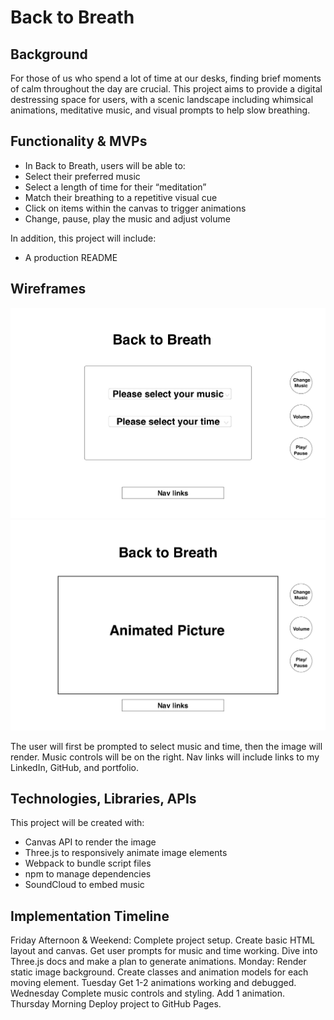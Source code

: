 # Back to Breath

## Background
For those of us who spend a lot of time at our desks, finding brief moments of calm throughout the day are crucial. This project aims to provide a digital destressing space for users, with a scenic landscape including whimsical animations, meditative music, and visual prompts to help slow breathing. 

## Functionality & MVPs
* In Back to Breath, users will be able to:
* Select their preferred music 
* Select a length of time for their “meditation”
* Match their breathing to a repetitive visual cue
* Click on items within the canvas to trigger animations
* Change, pause, play the music and adjust volume

In addition, this project will include:
* A production README

## Wireframes

![wireframe](/Proposal/breath_init.jpg)
![wireframe](/Proposal/breath_main.jpg)

The user will first be prompted to select music and time, then the image will render.
Music controls will be on the right.
Nav links will include links to my LinkedIn, GitHub, and portfolio.


## Technologies, Libraries, APIs
This project will be created with:

* Canvas API to render the image
* Three.js to responsively animate image elements
* Webpack to bundle script files 
* npm to manage dependencies
* SoundCloud to embed music

## Implementation Timeline
Friday Afternoon & Weekend:
Complete project setup. Create basic HTML layout and canvas. Get user prompts for music and time working. Dive into Three.js docs and make a plan to generate animations.
Monday:
Render static image background. Create classes and animation models for each moving element.
Tuesday
Get 1-2 animations working and debugged. 
Wednesday
Complete music controls and styling. Add 1 animation.
Thursday Morning
Deploy project to GitHub Pages.

